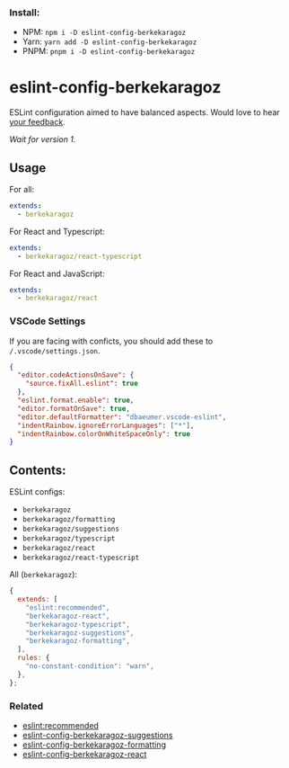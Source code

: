 ### Install:

- NPM: `npm i -D eslint-config-berkekaragoz`
- Yarn: `yarn add -D eslint-config-berkekaragoz`
- PNPM: `pnpm i -D eslint-config-berkekaragoz`

# eslint-config-berkekaragoz

ESLint configuration aimed to have balanced aspects. Would love to hear [your feedback](https://github.com/BerkeKaragoz/eslint-config/issues/new?assignees=&labels=feedback&template=feedback.md&title=).

_Wait for version 1._

## Usage

For all:

```yaml
extends:
  - berkekaragoz
```

For React and Typescript:

```yaml
extends:
  - berkekaragoz/react-typescript
```

For React and JavaScript:

```yaml
extends:
  - berkekaragoz/react
```

### VSCode Settings

If you are facing with conficts, you should add these to `/.vscode/settings.json`.

```json
{
  "editor.codeActionsOnSave": {
    "source.fixAll.eslint": true
  },
  "eslint.format.enable": true,
  "editor.formatOnSave": true,
  "editor.defaultFormatter": "dbaeumer.vscode-eslint",
  "indentRainbow.ignoreErrorLanguages": ["*"],
  "indentRainbow.colorOnWhiteSpaceOnly": true
}
```

## Contents:

ESLint configs:

- `berkekaragoz`
- `berkekaragoz/formatting`
- `berkekaragoz/suggestions`
- `berkekaragoz/typescript`
- `berkekaragoz/react`
- `berkekaragoz/react-typescript`

All (`berkekaragoz`):

```js
{
  extends: [
    "eslint:recommended",
    "berkekaragoz-react",
    "berkekaragoz-typescript",
    "berkekaragoz-suggestions",
    "berkekaragoz-formatting",
  ],
  rules: {
    "no-constant-condition": "warn",
  },
};
```

### Related

- [eslint:recommended](https://github.com/eslint/eslint/blob/main/conf/eslint-recommended.js)
- [eslint-config-berkekaragoz-suggestions](https://www.npmjs.com/package/eslint-config-berkekaragoz-suggestions)
- [eslint-config-berkekaragoz-formatting](https://www.npmjs.com/package/eslint-config-berkekaragoz-formatting)
- [eslint-config-berkekaragoz-react](https://www.npmjs.com/package/eslint-config-berkekaragoz-react)
